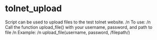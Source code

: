 # tolnet_upload

Script can be used to upload files to the test tolnet website. 
/n To use:
/n Call the function upload_file() with your username, password, and path to file 
/n Example:
/n upload_file(username, password, /filepath/)
